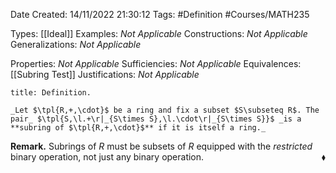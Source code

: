 <div class="topSpace"></div>

Date Created: 14/11/2022 21:30:12
Tags: #Definition #Courses/MATH235

Types: [[Ideal]]
Examples: _Not Applicable_
Constructions: _Not Applicable_
Generalizations: _Not Applicable_

Properties: _Not Applicable_
Sufficiencies: _Not Applicable_
Equivalences: [[Subring Test]]
Justifications: _Not Applicable_

``` ad-Definition
title: Definition.

_Let $\tpl{R,+,\cdot}$ be a ring and fix a subset $S\subseteq R$. The pair_ $\tpl{S,\l.+\r|_{S\times S},\l.\cdot\r|_{S\times S}}$ _is a **subring of $\tpl{R,+,\cdot}$** if it is itself a ring._

```

**Remark.** Subrings of $R$ must be subsets of $R$ equipped with the _restricted_ binary operation, not just any binary operation.<span style="float:right;">$\blacklozenge$</span>
